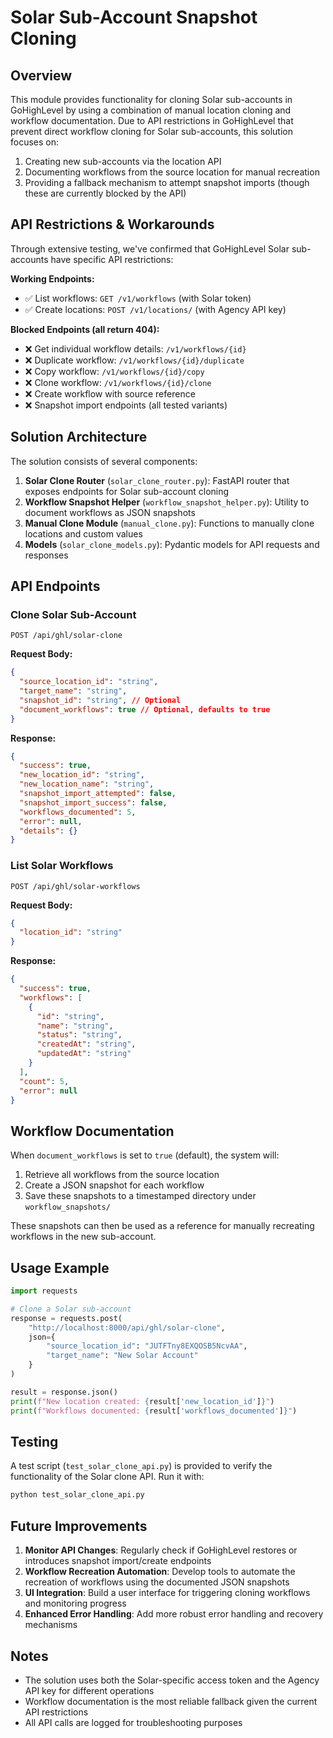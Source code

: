 # Solar Sub-Account Snapshot Cloning

## Overview

This module provides functionality for cloning Solar sub-accounts in GoHighLevel by using a combination of manual location cloning and workflow documentation. Due to API restrictions in GoHighLevel that prevent direct workflow cloning for Solar sub-accounts, this solution focuses on:

1. Creating new sub-accounts via the location API
2. Documenting workflows from the source location for manual recreation
3. Providing a fallback mechanism to attempt snapshot imports (though these are currently blocked by the API)

## API Restrictions & Workarounds

Through extensive testing, we've confirmed that GoHighLevel Solar sub-accounts have specific API restrictions:

**Working Endpoints:**
- ✅ List workflows: `GET /v1/workflows` (with Solar token)
- ✅ Create locations: `POST /v1/locations/` (with Agency API key)

**Blocked Endpoints (all return 404):**
- ❌ Get individual workflow details: `/v1/workflows/{id}`
- ❌ Duplicate workflow: `/v1/workflows/{id}/duplicate`
- ❌ Copy workflow: `/v1/workflows/{id}/copy`
- ❌ Clone workflow: `/v1/workflows/{id}/clone`
- ❌ Create workflow with source reference
- ❌ Snapshot import endpoints (all tested variants)

## Solution Architecture

The solution consists of several components:

1. **Solar Clone Router** (`solar_clone_router.py`): FastAPI router that exposes endpoints for Solar sub-account cloning
2. **Workflow Snapshot Helper** (`workflow_snapshot_helper.py`): Utility to document workflows as JSON snapshots
3. **Manual Clone Module** (`manual_clone.py`): Functions to manually clone locations and custom values
4. **Models** (`solar_clone_models.py`): Pydantic models for API requests and responses

## API Endpoints

### Clone Solar Sub-Account

```
POST /api/ghl/solar-clone
```

**Request Body:**
```json
{
  "source_location_id": "string",
  "target_name": "string",
  "snapshot_id": "string", // Optional
  "document_workflows": true // Optional, defaults to true
}
```

**Response:**
```json
{
  "success": true,
  "new_location_id": "string",
  "new_location_name": "string",
  "snapshot_import_attempted": false,
  "snapshot_import_success": false,
  "workflows_documented": 5,
  "error": null,
  "details": {}
}
```

### List Solar Workflows

```
POST /api/ghl/solar-workflows
```

**Request Body:**
```json
{
  "location_id": "string"
}
```

**Response:**
```json
{
  "success": true,
  "workflows": [
    {
      "id": "string",
      "name": "string",
      "status": "string",
      "createdAt": "string",
      "updatedAt": "string"
    }
  ],
  "count": 5,
  "error": null
}
```

## Workflow Documentation

When `document_workflows` is set to `true` (default), the system will:

1. Retrieve all workflows from the source location
2. Create a JSON snapshot for each workflow
3. Save these snapshots to a timestamped directory under `workflow_snapshots/`

These snapshots can then be used as a reference for manually recreating workflows in the new sub-account.

## Usage Example

```python
import requests

# Clone a Solar sub-account
response = requests.post(
    "http://localhost:8000/api/ghl/solar-clone",
    json={
        "source_location_id": "JUTFTny8EXQOSB5NcvAA",
        "target_name": "New Solar Account"
    }
)

result = response.json()
print(f"New location created: {result['new_location_id']}")
print(f"Workflows documented: {result['workflows_documented']}")
```

## Testing

A test script (`test_solar_clone_api.py`) is provided to verify the functionality of the Solar clone API. Run it with:

```bash
python test_solar_clone_api.py
```

## Future Improvements

1. **Monitor API Changes**: Regularly check if GoHighLevel restores or introduces snapshot import/create endpoints
2. **Workflow Recreation Automation**: Develop tools to automate the recreation of workflows using the documented JSON snapshots
3. **UI Integration**: Build a user interface for triggering cloning workflows and monitoring progress
4. **Enhanced Error Handling**: Add more robust error handling and recovery mechanisms

## Notes

- The solution uses both the Solar-specific access token and the Agency API key for different operations
- Workflow documentation is the most reliable fallback given the current API restrictions
- All API calls are logged for troubleshooting purposes

